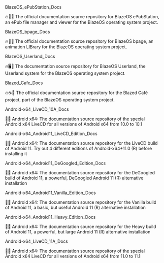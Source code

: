 
BlazeOS_ePubStation_Docs

🔥️📗️📖️ The official documentation source repository for BlazeOS ePubStation, an ePub file manager and viewer for the BlazeOS operating system project.

BlazeOS_bpage_Docs

🔥️📗️📖️ The official documentation source repository for BlazeOS bpage, an animation LIBrary for the BlazeOS operating system project.

BlazeOS_Userland_Docs

🔥️🖥️📖️ The documentation source repository for BlazeOS Userland, the Userland system for the BlazeOS operating system project.

Blazed_Cafe_Docs

🔥️☕️📖️ The official documentation source repository for the Blazed Café project, part of the BlazeOS operating system project.

Android-x64_LiveCD_10A_Docs

🤖️📖️ Android x64: The documentation source repository of the special Android x64 LiveCD for all versions of Android x64 from 10.0 to 10.1

Android-x64_Android11_LiveCD_Edition_Docs

🤖️📖️ Android x64: The documentation source repository for the LiveCD build of Android 11. Try out 4 different editions of Android-x64+11.0 (R) before installing it 

Android-x64_Android11_DeGoogled_Edition_Docs

🤖️📖️ Android x64: The documentation source repository for the DeGoogled build of Android 11, a powerful, DeGoogled Android 11 (R) alternative installation 

Android-x64_Android11_Vanilla_Edition_Docs

🤖️📖️ Android x64: The documentation source repository for the Vanilla build of Android 11, a basic, but useful Android 11 (R) alternative installation

Android-x64_Android11_Heavy_Edition_Docs

🤖️📖️ Android x64: The documentation source repository for the Heavy build of Android 11, a powerful, but large Android 11 (R) alternative installation

Android-x64_LiveCD_11A_Docs

🤖️📖️ Android x64: The documentation source repository of the special Android x64 LiveCD for all versions of Android x64 from 11.0 to 11.1

